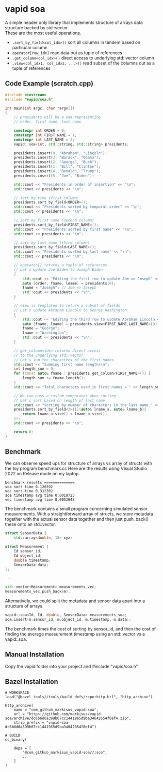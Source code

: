 # vapid soa
A simple header only library that implements structure of arrays data structure backed by std::vector.  
These are the most useful operations.  
- `.sort_by_field<col_idx>()` sort all columns in tandem based on particular column 
- `operator[row_idx]` read data out as tuple of references
- `.get_column<col_idx>()` direct access to underlying std::vector column
- `.view<col_idx1, col_idx2, ...>()` read subset of the columns out as a tuple of references

Code Example (scratch.cpp)
------------------------

```c++
#include <iostream>
#include "vapid/soa.h"

int main(int argc, char *argv[])
{
    // presidents will be a soa representing
    // order, first name, last name

    constexpr int ORDER = 0;
    constexpr int FIRST_NAME = 1;
    constexpr int LAST_NAME = 2;
    vapid::soa<int, std::string, std::string> presidents;

    presidents.insert(0, "Abraham", "Lincoln");
    presidents.insert(3, "Barack", "Obama");
    presidents.insert(2, "George", "Bush");
    presidents.insert(1, "Bill", "Clinton");
    presidents.insert(4, "Donald", "Trump");
    presidents.insert(5, "Joe", "Biden");

    std::cout << "Presidents in order of insertion" << "\n";
    std::cout << presidents << "\n";

    // sort by time (first column)
    presidents.sort_by_field<ORDER>();
    std::cout << "Presidents sorted by temporal order" << "\n";
    std::cout << presidents << "\n";

    // sort by first name (second column)
    presidents.sort_by_field<FIRST_NAME>();
    std::cout << "Presidents sorted by first name" << "\n";
    std::cout << presidents << "\n";

    // sort by last name (third column)
    presidents.sort_by_field<LAST_NAME>();
    std::cout << "Presidents sorted by last name" << "\n";
    std::cout << presidents << "\n";

    // operator[] returns a tuple of references
    // Let's update Joe Biden to Joseph Biden
    {
        std::cout << "Editing the first row to update Joe => Joseph" << "\n";
        auto [order, fname, lname] = presidents[0];
        fname = "Joseph"; // Joe => Joseph
        std::cout << presidents << "\n";
    }

    // view is templated to return a subset of fields 
    // Let's update Abraham Lincoln to George Washington
    {
        std::cout << "Editing the third row to update Abraham Lincoln => George Washington" << "\n";
        auto [fname, lname] = presidents.view<FIRST_NAME,LAST_NAME>(3);
        fname = "George";
        lname = "Washington";
        std::cout << presidents << "\n";
    }

    // get_column<idx> returns direct access
    // to the underlying std::vector.
    // Let's sum the characters of the first names.
    std::cout << "Summing first name lengths\n";
    int length_sum = 0;
    for (const auto& fname : presidents.get_column<FIRST_NAME>()) {
        length_sum += fname.length();
    }
    std::cout << "Total characters used in first names = " << length_sum << "\n\n";

    // We can pass a custom comparator when sorting
    // Let's sort based on length of last name
    std::cout << "Sorting by number of characters in the last name." << "\n";
    presidents.sort_by_field<2>([](auto& lname_a, auto& lname_b){ 
        return lname_a.size() < lname_b.size();
    });
    std::cout << presidents << "\n";

    return 0;
}
```

Benchmark
-------
We can observe speed ups for structure of arrays vs array of structs with the toy program benchmark.cc
Here are the results using Visual Studio 2022 on Release mode on my laptop.

```
benchmark results ==============
soa sort time 0.126592
vec sort time 0.312302
soa timestamp avg time 0.0018725
vec timestamp avg time 0.0052643
```

The benchmark contains a small program concerning simulated sensor measurements. With a straightforward array of structs, we store metadata together with the actual sensor data together and then just push_back() these onto an std::vector.
```c++
struct SensorData {
    std::array<double, 18> xyz;

struct Measurement {
    Id sensor_id;
    Id object_id;
    double timestamp;
    SensorData data;
};

...

std::vector<Measurement> measurements_vec;
measurements_vec.push_back(m);
```
Alternatively, we could split the metadata and sensor data apart into a structure of arrays.
```c++
vapid::soa<Id, Id, double, SensorData> measurements_soa;
soa.insert(m.sensor_id, m.object_id, m.timestamp, m.data);
```

The benchmark times the cost of sorting by sensor_id, and then the cost of finding the average measurement timestamp using an std::vector vs a vapid::soa.

Manual Installation
-----------
Copy the vapid folder into your project and #include "vapid/soa.h"  
  
Bazel Installation
------
```starlark
# WORKSPACE
load("@bazel_tools//tools/build_defs/repo:http.bzl", "http_archive")

http_archive(
    name = "com_github_markisus_vapid-soa",
    url = "https://github.com/markisus/vapid-soa/archive/dc6b6d6a399b67cc1441965d9ba34642654f8ef4.zip",
    strip_prefix = "vapid-soa-dc6b6d6a399b67cc1441965d9ba34642654f8ef4")
```
```starlark
# BUILD
cc_binary(
    ...
    deps = [
        "@com_github_markisus_vapid-soa//:soa",
        ...
    ]
)
```

